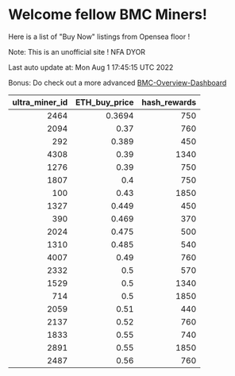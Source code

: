 # Welcome fellow BMC Miners!
Here is a list of "Buy Now" listings from Opensea floor !

Note: This is an unofficial site ! NFA DYOR

Last auto update at: Mon Aug  1 17:45:15 UTC 2022

Bonus: Do check out a more advanced [BMC-Overview-Dashboard](https://dune.com/defifunk/BMC-Overview-Dashboard)


|   ultra_miner_id |   ETH_buy_price |   hash_rewards |
|-----------------:|----------------:|---------------:|
|             2464 |          0.3694 |            750 |
|             2094 |          0.37   |            760 |
|              292 |          0.389  |            450 |
|             4308 |          0.39   |           1340 |
|             1276 |          0.39   |            750 |
|             1807 |          0.4    |            750 |
|              100 |          0.43   |           1850 |
|             1327 |          0.449  |            450 |
|              390 |          0.469  |            370 |
|             2024 |          0.475  |            500 |
|             1310 |          0.485  |            540 |
|             4007 |          0.49   |            760 |
|             2332 |          0.5    |            570 |
|             1529 |          0.5    |           1340 |
|              714 |          0.5    |           1850 |
|             2059 |          0.51   |            440 |
|             2137 |          0.52   |            760 |
|             1833 |          0.55   |            740 |
|             2891 |          0.55   |           1850 |
|             2487 |          0.56   |            760 |